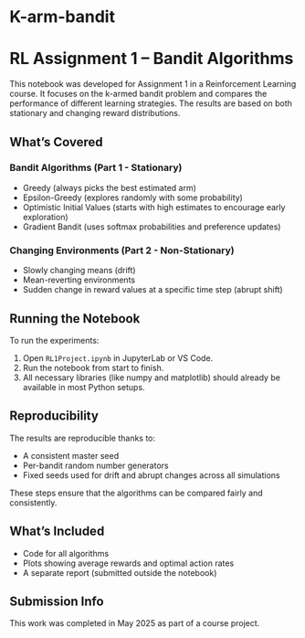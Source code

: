 # K-arm-bandit
# RL Assignment 1 – Bandit Algorithms

This notebook was developed for Assignment 1 in a Reinforcement Learning course. It focuses on the k-armed bandit problem and compares the performance of different learning strategies. The results are based on both stationary and changing reward distributions.

## What’s Covered

### Bandit Algorithms (Part 1 - Stationary)
- Greedy (always picks the best estimated arm)
- Epsilon-Greedy (explores randomly with some probability)
- Optimistic Initial Values (starts with high estimates to encourage early exploration)
- Gradient Bandit (uses softmax probabilities and preference updates)

### Changing Environments (Part 2 - Non-Stationary)
- Slowly changing means (drift)
- Mean-reverting environments
- Sudden change in reward values at a specific time step (abrupt shift)

## Running the Notebook

To run the experiments:
1. Open `RL1Project.ipynb` in JupyterLab or VS Code.
2. Run the notebook from start to finish.
3. All necessary libraries (like numpy and matplotlib) should already be available in most Python setups.

## Reproducibility

The results are reproducible thanks to:
- A consistent master seed
- Per-bandit random number generators
- Fixed seeds used for drift and abrupt changes across all simulations

These steps ensure that the algorithms can be compared fairly and consistently.

## What’s Included

- Code for all algorithms
- Plots showing average rewards and optimal action rates
- A separate report (submitted outside the notebook)

## Submission Info

This work was completed in May 2025 as part of a course project.
